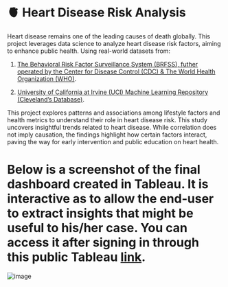 # 🫀 Heart Disease Risk Analysis

Heart disease remains one of the leading causes of death globally. This project leverages data science to analyze heart disease risk factors, aiming to enhance public health. Using real-world datasets from:

1) [The Behavioral Risk Factor Surveillance System (BRFSS), futher operated by the Center for Disease Control (CDC) & The World Health Organization (WHO)](https://www.kaggle.com/datasets/alphiree/cardiovascular-diseases-risk-prediction-dataset?select=CVD_cleaned.csv).
   
2) [University of California at Irvine (UCI) Machine Learning Repository (Cleveland’s Database)](https://archive.ics.uci.edu/dataset/45/heart+disease). 

This project explores patterns and associations among lifestyle factors and health metrics to understand their role in heart disease risk. This study uncovers insightful trends related to heart disease. While correlation does not imply causation, the findings highlight how certain factors interact, paving the way for early intervention and public education on heart health.

# Below is a screenshot of the final dashboard created in Tableau. It is interactive as to allow the end-user to extract insights that might be useful to his/her case. You can access it after signing in through this public Tableau [link](https://public.tableau.com/views/HeartDiseaseRiskFactorsDashboard/New?:language=en-US&:display_count=n&:origin=viz_share_link).

![image](https://github.com/AyahIbrahim/heart-disease-risk-factors-analysis/assets/133911178/762e0932-7379-4d8a-9e50-5d8a46cd2fb0)
